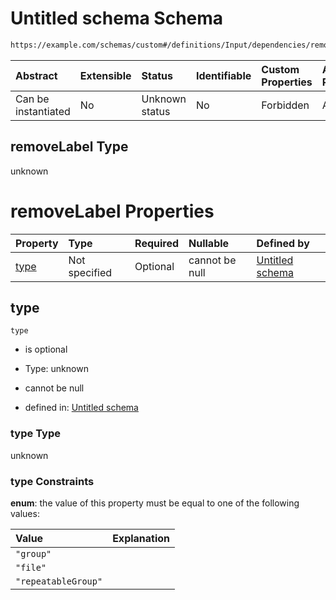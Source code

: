 # Untitled schema Schema

```txt
https://example.com/schemas/custom#/definitions/Input/dependencies/removeLabel
```



| Abstract            | Extensible | Status         | Identifiable | Custom Properties | Additional Properties | Access Restrictions | Defined In                                                                   |
| :------------------ | :--------- | :------------- | :----------- | :---------------- | :-------------------- | :------------------ | :--------------------------------------------------------------------------- |
| Can be instantiated | No         | Unknown status | No           | Forbidden         | Allowed               | none                | [FRW.form.schema.json\*](../out/FRW.form.schema.json "open original schema") |

## removeLabel Type

unknown

# removeLabel Properties

| Property      | Type          | Required | Nullable       | Defined by                                                                                                                                                                            |
| :------------ | :------------ | :------- | :------------- | :------------------------------------------------------------------------------------------------------------------------------------------------------------------------------------ |
| [type](#type) | Not specified | Optional | cannot be null | [Untitled schema](frw-definitions-input-dependencies-removelabel-properties-type.md "https://example.com/schemas/custom#/definitions/Input/dependencies/removeLabel/properties/type") |

## type



`type`

*   is optional

*   Type: unknown

*   cannot be null

*   defined in: [Untitled schema](frw-definitions-input-dependencies-removelabel-properties-type.md "https://example.com/schemas/custom#/definitions/Input/dependencies/removeLabel/properties/type")

### type Type

unknown

### type Constraints

**enum**: the value of this property must be equal to one of the following values:

| Value               | Explanation |
| :------------------ | :---------- |
| `"group"`           |             |
| `"file"`            |             |
| `"repeatableGroup"` |             |

